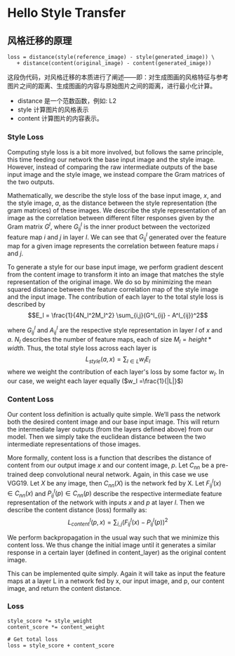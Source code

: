 # Hello Style Transfer

## 风格迁移的原理

    loss = distance(style(reference_image) - style(generated_image)) \
       + distance(content(original_image) - content(generated_image))

这段伪代码，对风格迁移的本质进行了阐述——即：对生成图画的风格特征与参考图片之间的距离、生成图画的内容与原始图片之间的距离，进行最小化计算。

* distance 是一个范数函数，例如: L2
* style 计算图片的风格表示
* content 计算图片的内容表示。 

### Style Loss

Computing style loss is a bit more involved, but follows the same principle, this time feeding our network the base input image and the style image. However, instead of comparing the raw intermediate outputs of the base input image and the style image, we instead compare the Gram matrices of the two outputs.

Mathematically, we describe the style loss of the base input image, $x$, and the style image, $a$, as the distance between the style representation (the gram matrices) of these images. We describe the style representation of an image as the correlation between different filter responses given by the Gram matrix  $G^l$, where $G^l_{ij}$ is the inner product between the vectorized feature map $i$ and $j$ in layer $l$. We can see that $G^l_{ij}$ generated over the feature map for a given image represents the correlation between feature maps $i$ and $j$.

To generate a style for our base input image, we perform gradient descent from the content image to transform it into an image that matches the style representation of the original image. We do so by minimizing the mean squared distance between the feature correlation map of the style image and the input image. The contribution of each layer to the total style loss is described by $$E_l = \frac{1}{4N_l^2M_l^2} \sum_{i,j}(G^l_{ij} - A^l_{ij})^2$$

where $G^l_{ij}$ and $A^l_{ij}$ are the respective style representation in layer $l$ of $x$ and $a$. $N_l$ describes the number of feature maps, each of size $M_l = height * width$. Thus, the total style loss across each layer is $$L_{style}(a, x) = \sum_{l \in L} w_l E_l$$ where we weight the contribution of each layer's loss by some factor $w_l$. In our case, we weight each layer equally ($w_l =\frac{1}{|L|}$)

### Content Loss

Our content loss definition is actually quite simple. We’ll pass the network both the desired content image and our base input image. This will return the intermediate layer outputs (from the layers defined above) from our model. Then we simply take the euclidean distance between the two intermediate representations of those images.

More formally, content loss is a function that describes the distance of content from our output image $x$ and our content image, $p$. Let $C_{nn}$ be a pre-trained deep convolutional neural network. Again, in this case we use VGG19. Let $X$ be any image, then $C_{nn}(X)$ is the network fed by X. Let $F^l_{ij}(x) \in C_{nn}(x)$ and $P^l_{ij}(p) \in C_{nn}(p)$ describe the respective intermediate feature representation of the network with inputs $x$ and $p$ at layer $l$. Then we describe the content distance (loss) formally as: $$L^l_{content}(p, x) = \sum_{i, j} (F^l_{ij}(x) - P^l_{ij}(p))^2$$

We perform backpropagation in the usual way such that we minimize this content loss. We thus change the initial image until it generates a similar response in a certain layer (defined in content_layer) as the original content image.

This can be implemented quite simply. Again it will take as input the feature maps at a layer L in a network fed by x, our input image, and p, our content image, and return the content distance.

### Loss

    style_score *= style_weight
    content_score *= content_weight

    # Get total loss
    loss = style_score + content_score 
    